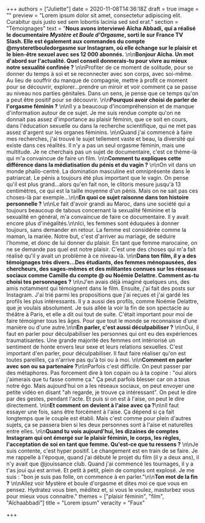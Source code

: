 +++
authors = ["Juliette"]
date = 2020-11-08T14:36:18Z
draft = true
image = ""
preview = "Lorem ipsum dolor sit amet, consectetur adipiscing elit. Curabitur quis justo sed sem lobortis lacinia sed sed erat."
section = "Témoignages"
text = "**Nous avons interviewé Aïcha Abbadi, qui a réalisé le documentaire _Mystère et Boule d'Orgasme_, sorti le sur France TV Slash. Elle est également aux commandes du compte @mysteretbouledorgasme sur Instagram, où elle échange sur le plaisir et le bien-être sexuel avec ses 12 000 abonnés.** \n\n**Bonjour Aïcha. Un mot d'abord sur l'actualité. Quel conseil donnerais-tu pour vivre au mieux notre sexualité confinée ?** \n\nProfiter de ce moment de solitude, pour se donner du temps à soi et se reconnecter avec son corps, avec soi-même. Au lieu de souffrir du manque de compagnie, mettre à profit ce moment pour se découvrir, explorer...prendre un miroir et voir comment ça se passe au niveau nos parties génitales. Dans un sens, je pense que ce temps qu'on a peut être positif pour se découvrir. \n\n**Pourquoi avoir choisi de parler de l'orgasme féminin ?** \n\nIl y a beaucoup d'incompréhension et de manque d'information autour de ce sujet. Je me suis rendue compte qu'on ne donnait pas assez d'importance au plaisir féminin, que ce soit en cours, dans l'éducation sexuelle ou dans la recherche scientifique, qui ne met pas assez d'argent sur les organes féminins. \n\nQuand j'ai commencé à faire mes recherches, j'ai trouvé le sujet tellement vaste et beau, la diversité qui existe dans ces réalités. Il n'y a pas un seul orgasme féminin, mais une multitude. Je ne cherchais pas un sujet de documentaire, c'est ce thème-là qui m'a convaincue de faire un film. \n\n**Comment tu expliques cette différence dans la médiatisation du pénis et du vagin ?** \n\nOn vit dans un monde phallo-centré. La domination masculine est omniprésente dans le patriarcat. Le pénis a toujours été plus important que le vagin. On pense qu'il est plus grand...alors qu'en fait non, le clitoris mesure jusqu'à 13 centimètres, ce qui est la taille moyenne d'un pénis. Mais on ne sait pas ces choses-là par exemple...\n\n**En quoi ce sujet raisonne dans ton histoire personnelle ?** \n\nLe fait d'avoir grandi au Maroc, dans une société qui a toujours beaucoup de tabous concernant la sexualité féminine et la sexualité en général, m'a convaincue de faire ce documentaire. Il y avait encore plus d'inégalités.\n\nIci, les femmes sont éduquées à donner toujours, sans demander en retour. La femme est considérée comme la maman, la mariée. Notre but, c'est d'arriver au mariage, de séduire l'homme, et donc de lui donner du plaisir. En tant que femme marocaine, on ne se demande pas quel est notre plaisir. C'est une des choses qui m'a fait réalisé qu'il y avait un problème à ce niveau-là. \n\n**Dans ton film, il y a des témoignages très divers...Des étudiants, des femmes ménopausées, des chercheurs, des sages-mêmes et des militantes connues sur les réseaux sociaux comme Camille du compte @ ou Noémie Delattre. Comment as-tu choisi tes personnages ?** \n\nJ'en avais déjà imaginé quelques uns, des amis notamment qui témoignent dans le film. Ensuite, j'ai fait des posts sur Instagram. J'ai trié parmi les propositions que j'ai reçues et j'ai gardé les profils les plus intéressants. Il y a aussi des profils, comme Noémie Delattre, que je voulais absolument. Je suis allée la voir la fin de son spectacle au théâtre à Paris, et elle a dit oui tout de suite. C'était important pour moi de faire témoigner tous les âges. Pour que tout le monde se reconnaisse d'une manière ou d'une autre.\n\n**En parler, c'est aussi déculpabiliser ?** \n\nOui, il faut en parler pour déculpabiliser les personnes qui ont eu des expériences traumatisantes. Une grande majorité des femmes ont intériorisé un sentiment de honte envers leur sexe et leurs relations sexuelles. C'est important d'en parler, pour déculpabiliser. Il faut faire réaliser qu'on est toutes pareilles, ça n'arrive pas qu'à toi ou à moi. \n\n**Comment en parler avec son ou sa partenaire ?**\n\nParfois c'est difficile. On peut passer par des métaphores. Pas forcement dire à ton copain ou à ta copine : \"oui alors j'aimerais que tu fasse comme ça.\" Ça peut parfois blesser car on a tous notre égo. Mais aujourd'hui on a les réseaux sociaux, on peut envoyer une petite vidéo en disant \"ah regarde, je trouve ça intéressant\". On peut le dire par des gestes, pendant l'acte. Et puis si on est à l'aise, on peut le dire directement. \n\n**Et comment on devient à l'aise avec ça ?**\n\nIl faut essayer une fois, sans être forcément à l'aise. Ça dépend si ça fait longtemps que le couple est établi. Mais c'est comme pour plein d'autres sujets, ça se passera bien si les deux personnes sont à l'aise et naturelles entre elles. \n\n**Quand tu vois aujourd'hui, les dizaines de comptes Instagram qui ont émergé sur le plaisir féminin, le corps, les règles, l'acceptation de soi en tant que femme. Qu'est-ce que tu ressens ?** \n\nJe suis contente, c'est hyper positif. Le changement est en train de se faire. Je me rappelle à l'époque, quand j'ai débuté le projet du film (il y a deux ans), il n'y avait que @jouissance club. Quand j'ai commencé les tournages, il y a t'as joui qui est arrivé. Et petit à petit, plein de comptes ont explosé. Je me suis : \"bon je suis pas folle, on commence à en parler.\"\n\n**Ton mot de la fin ?** \n\nAllez voir Mystère et boule d'orgasme et dites moi ce que vous en pensez. Hydratez vous bien, méditez et, si vous le voulez, masturbez vous pour mieux vous connaitre."
themes = ["plaisir féminin", "film", "Aïchaabbadi"]
title = "Lorem ipsum"
veracity = "Faux"

+++
